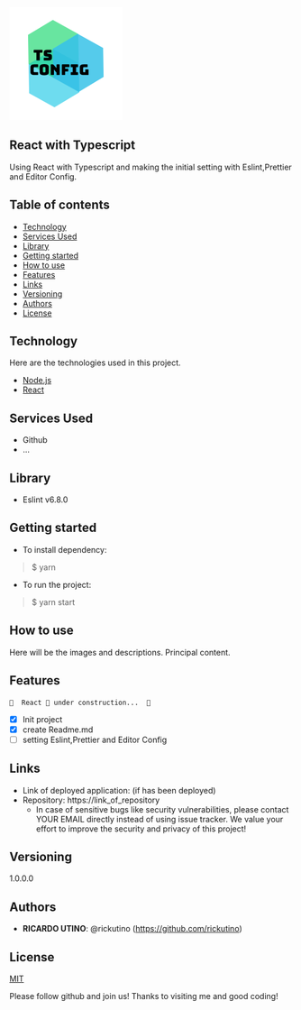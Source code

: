 ![Logo of the project](public/readme_images/logo.png)


## React with Typescript

Using React with Typescript and making the initial setting with Eslint,Prettier and Editor Config.


## Table of contents
<!--ts-->
   * [Technology](#technology)
   * [Services Used](#services-used)
   * [Library](#library)
   * [Getting started](#getting-started)
   * [How to use](#how-to-use)
   * [Features](#features)
   * [Links](#links)
   * [Versioning](#versioning)
   * [Authors](#authors)
   * [License](#license)
<!--te-->

## Technology

Here are the technologies used in this project.

- [Node.js](https://nodejs.org/en/)
- [React](https://ja.reactjs.org/)


## Services Used

* Github
* ...


## Library
- Eslint v6.8.0

## Getting started

* To install dependency:
>    $ yarn
* To run the project:
>    $ yarn start

## How to use

Here will be the images and descriptions. Principal content.


## Features

  	🚧  React 🚀 under construction...  🚧
   - [x] Init project
   - [x] create Readme.md
   - [ ] setting Eslint,Prettier and Editor Config

## Links

  - Link of deployed application: (if has been deployed)
  - Repository: https://link_of_repository
    - In case of sensitive bugs like security vulnerabilities, please contact
      YOUR EMAIL directly instead of using issue tracker. We value your effort
      to improve the security and privacy of this project!


## Versioning

1.0.0.0


## Authors

* **RICARDO UTINO**: @rickutino (https://github.com/rickutino)

## License
[MIT](https://LICENSE.md/)





Please follow github and join us!
Thanks to visiting me and good coding!

